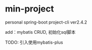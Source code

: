# min-project
personal spring-boot project-cli ver2.4.2

add：mybatis CRUD, 初始化sql脚本

TODO: 引入使用mybatis-plus
